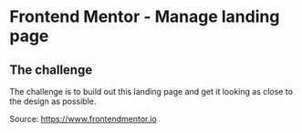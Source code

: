 # Frontend Mentor - Manage landing page
## The challenge
The challenge is to build out this landing page and get it looking as close to the design as possible.

Source: https://www.frontendmentor.io


